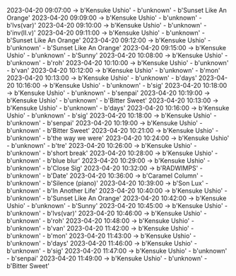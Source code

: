 2023-04-20 09:07:00 -> b'Kensuke Ushio' - b'unknown' - b'Sunset Like An Orange'
2023-04-20 09:09:00 -> b'Kensuke Ushio' - b'unknown' - b'lvs(var)'
2023-04-20 09:10:00 -> b'Kensuke Ushio' - b'unknown' - b'inv(II.v)'
2023-04-20 09:11:00 -> b'Kensuke Ushio' - b'unknown' - b'Sunset Like An Orange'
2023-04-20 09:12:00 -> b'Kensuke Ushio' - b'unknown' - b'Sunset Like An Orange'
2023-04-20 09:15:00 -> b'Kensuke Ushio' - b'unknown' - b'Sunny'
2023-04-20 10:08:00 -> b'Kensuke Ushio' - b'unknown' - b'roh'
2023-04-20 10:10:00 -> b'Kensuke Ushio' - b'unknown' - b'van'
2023-04-20 10:12:00 -> b'Kensuke Ushio' - b'unknown' - b'mon'
2023-04-20 10:13:00 -> b'Kensuke Ushio' - b'unknown' - b'days'
2023-04-20 10:16:00 -> b'Kensuke Ushio' - b'unknown' - b'sig'
2023-04-20 10:18:00 -> b'Kensuke Ushio' - b'unknown' - b'senpai'
2023-04-20 10:19:00 -> b'Kensuke Ushio' - b'unknown' - b'Bitter Sweet'
2023-04-20 10:13:00 -> b'Kensuke Ushio' - b'unknown' - b'days'
2023-04-20 10:16:00 -> b'Kensuke Ushio' - b'unknown' - b'sig'
2023-04-20 10:18:00 -> b'Kensuke Ushio' - b'unknown' - b'senpai'
2023-04-20 10:19:00 -> b'Kensuke Ushio' - b'unknown' - b'Bitter Sweet'
2023-04-20 10:21:00 -> b'Kensuke Ushio' - b'unknown' - b'the way we were'
2023-04-20 10:24:00 -> b'Kensuke Ushio' - b'unknown' - b'tre'
2023-04-20 10:26:00 -> b'Kensuke Ushio' - b'unknown' - b'short break'
2023-04-20 10:28:00 -> b'Kensuke Ushio' - b'unknown' - b'blue blur'
2023-04-20 10:29:00 -> b'Kensuke Ushio' - b'unknown' - b'Close Sig'
2023-04-20 10:32:00 -> b'RADWIMPS' - b'unknown' - b'Date'
2023-04-20 10:36:00 -> b'Caramel Column' - b'unknown' - b'Silence (piano)'
2023-04-20 10:39:00 -> b'Son Lux' - b'unknown' - b'In Another Life'
2023-04-20 10:40:00 -> b'Kensuke Ushio' - b'unknown' - b'Sunset Like An Orange'
2023-04-20 10:42:00 -> b'Kensuke Ushio' - b'unknown' - b'Sunny'
2023-04-20 10:45:00 -> b'Kensuke Ushio' - b'unknown' - b'lvs(var)'
2023-04-20 10:46:00 -> b'Kensuke Ushio' - b'unknown' - b'roh'
2023-04-20 10:48:00 -> b'Kensuke Ushio' - b'unknown' - b'van'
2023-04-20 11:42:00 -> b'Kensuke Ushio' - b'unknown' - b'mon'
2023-04-20 11:43:00 -> b'Kensuke Ushio' - b'unknown' - b'days'
2023-04-20 11:46:00 -> b'Kensuke Ushio' - b'unknown' - b'sig'
2023-04-20 11:47:00 -> b'Kensuke Ushio' - b'unknown' - b'senpai'
2023-04-20 11:49:00 -> b'Kensuke Ushio' - b'unknown' - b'Bitter Sweet'
